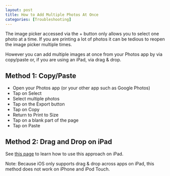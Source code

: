 ```yaml
---
layout: post
title: How to Add Multiple Photos At Once
categories: [Troubleshooting]
---
```


The image picker accessed via the + button only allows you to select one photo at a time. If you are printing a lot of photos it can be tedious to reopen the image picker multiple times.

However you can add multiple images at once from your Photos app by via copy/paste or, if you are using an iPad, via drag & drop.

## Method 1: Copy/Paste

* Open your Photos app (or your other app such as Google Photos)
* Tap on Select
* Select multiple photos
* Tap on the Export button
* Tap on Copy
* Return to Print to Size
* Tap on a blank part of the page
* Tap on Paste

## Method 2: Drag and Drop on iPad

See [this page](https://www.imore.com/how-use-drag-and-drop-ipad) to learn how to use this approach on iPad.

Note: Because iOS only supports drag & drop across apps on iPad, this method does not work on iPhone and iPod Touch.
